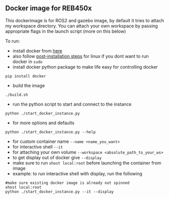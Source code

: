 ## Docker image for REB450x

This dockerimage is for ROS2 and gazebo image, by default it tries to attach my workspace directory. You can attach your own workspace by passing appropriate flags in the launch script (more on this below)

To run:
* install docker from [here](https://docs.docker.com/engine/install/)
* also follow [post-installation steps](https://docs.docker.com/engine/install/linux-postinstall/) for linux if you dont want to run docker in `sudo` 
* install docker python package to make life easy for controlling docker
```
pip install docker
```
* build the image
```
./build.sh
```
* run the python script to start and connect to the instance
```
python ./start_docker_instance.py 
```
* for more options and defaults 
```
python ./start_docker_instance.py --help
```
* for custom container name `--name <name_you_want>` 
* for interactive shell `--it` 
* for attaching your own volume `--workspace <absolute_path_to_your_ws>` 
* to get display out of docker give `--display` 
* make sure to run `xhost local:root` before launching the container from image
* example: to run interactive shell with display, run the following
```
#make sure existing docker image is already not spinned
xhost local:root
python ./start_docker_instance.py --it --display
```
